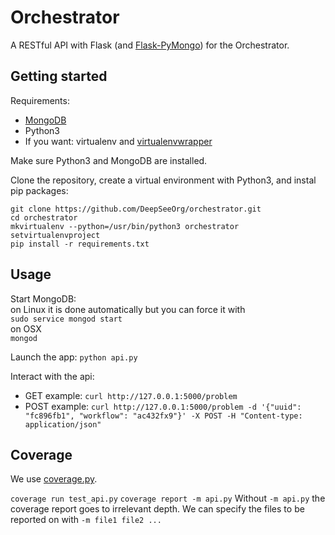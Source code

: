 # Orchestrator

A RESTful API with Flask (and [Flask-PyMongo](https://flask-pymongo.readthedocs.io/en/latest/)) for the Orchestrator.

## Getting started

Requirements:
- [MongoDB](https://www.mongodb.com/download-center)
- Python3
- If you want: virtualenv and [virtualenvwrapper](https://virtualenvwrapper.readthedocs.io/en/latest/) 

Make sure Python3 and MongoDB are installed.

Clone the repository, create a virtual environment with Python3, and instal pip packages:
```
git clone https://github.com/DeepSeeOrg/orchestrator.git
cd orchestrator
mkvirtualenv --python=/usr/bin/python3 orchestrator
setvirtualenvproject
pip install -r requirements.txt
```

## Usage

Start MongoDB:  
on Linux it is done automatically but you can force it with  
`sudo service mongod start`  
on OSX  
`mongod`

Launch the app: `python api.py`

Interact with the api:
- GET example: `curl http://127.0.0.1:5000/problem` 
- POST example: `curl http://127.0.0.1:5000/problem -d '{"uuid": "fc896fb1", "workflow": "ac432fx9"}' -X POST -H "Content-type: application/json"`

## Coverage
We use [coverage.py](http://coverage.readthedocs.io/en/latest/index.html).

`coverage run test_api.py`
`coverage report -m api.py`
Without `-m api.py` the coverage report goes to irrelevant depth. We can specify the files to be reported on with `-m file1 file2 ...`